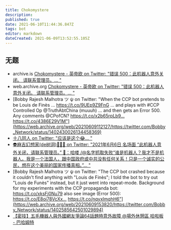 ```yaml
---
title: Chokomystere
description: 
published: true
date: 2021-06-10T11:44:36.847Z
tags: bot
editor: markdown
dateCreated: 2021-06-09T13:52:55.105Z
---
```


## 无题

+ archive.is [Chokomystere - 英帝欧 on Twitter: "错误 500：此机器人意外关闭。 请联系管理员。… "](https://archive.ph/G44E9 "https://twitter.com/chokomystere/status/1400933000599289863")
+ web.archive.org [Chokomystere - 英帝欧 on Twitter: "错误 500：此机器人意外关闭。 请联系管理员。… "](https://web.archive.org/web/20210607034838/https://twitter.com/Chokomystere/status/1400933000599289863)
+ [Bobby Rajesh Malhotra ツ ψ on Twitter: "When the CCP bot pretends to be Louis de Finès ... https://t.co/9UEp9Z9FnG ... and plays with #CCP Controlled Op @TruthAbtChina (muuuh) ... and then gets an Error 500. Any comments @CPofCN? https://t.co/x2b65rpLb9… https://t.co/4386E29V1M"](https://web.archive.org/web/20210609112127/https://twitter.com/Bobby_Network/status/1402430026134458369)
+ [十八同人 on Twitter: "应该是这个😂… "](https://web.archive.org/web/20210606192743/https://twitter.com/kfra22vrs1wdhrp/status/1401378064945225729)
+ [👽麻吉幻想家(de树洞)🍓🧸🍭 on Twitter: "2021年6月6日 名场面 “此机器人意外关闭，请联系管理员。” 🤖️：哈喽 /@名字抓取失败“谁是机器人？我才不是机器人。我是一个法国人，跟中国政府或中共没有任何关系！只是一个诚实的公民，想在这个美丽的国家传播真相。”… "](https://web.archive.org/web/20210607053211/https://twitter.com/alien_maze/status/1401448481126903812)
+ [Bobby Rajesh Malhotra ツ ψ on Twitter: "The CCP bot crashed because it couldn't find anything with "Louis de Finès"; I told the bot to try out "Louis de Funès" instead, but it just went into repeat-mode. Background for my experiments with the CCP propaganda bot: https://t.co/xksFj0Nu79 also see image (Error 500): https://t.co/E8oi78VcXx… https://t.co/nqyxImqhH6"](https://web.archive.org/web/20210609153820/https://twitter.com/Bobby_Network/status/1402585642501029894)
+ [【密技】五毛機器人與外國網友爭論64話題時意外故障 @場外休憩區 哈啦板 - 巴哈姆特](https://web.archive.org/web/20210614132828/https://forum.gamer.com.tw/C.php?bsn=60076&snA=6383092)
